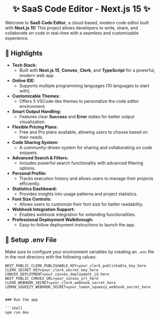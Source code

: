 <h1 align="center">✨ SaaS Code Editor - Next.js 15 ✨</h1>

Welcome to **SaaS Code Editor**, a cloud-based, modern code editor built with **Next.js 15**! This project allows developers to write, share, and collaborate on code in real-time with a seamless and customizable experience.

## 🚀 Highlights

- **Tech Stack:** 
  - Built with **Next.js 15**, **Convex**, **Clerk**, and **TypeScript** for a powerful, modern web app.
- **Online IDE:** 
  - Supports multiple programming languages (10 languages to start with).
- **Customizable Themes:** 
  - Offers 5 VSCode-like themes to personalize the code editor environment.
- **Smart Output Handling:** 
  - Features clear **Success** and **Error** states for better output visualization.
- **Flexible Pricing Plans:** 
  - Free and Pro plans available, allowing users to choose based on their needs.
- **Code Sharing System:** 
  - A community-driven system for sharing and collaborating on code snippets.
- **Advanced Search & Filters:** 
  - Includes powerful search functionality with advanced filtering options.
- **Personal Profile:** 
  - Tracks execution history and allows users to manage their projects efficiently.
- **Statistics Dashboard:** 
  - Provides insights into usage patterns and project statistics.
- **Font Size Controls:** 
  - Allows users to customize their font size for better readability.
- **Webhook Integration Support:** 
  - Enables webhook integration for extending functionalities.
- **Professional Deployment Walkthrough:** 
  - Easy-to-follow deployment instructions to launch the app.

## 🔧 Setup .env File

Make sure to configure your environment variables by creating an `.env` file in the root directory with the following values:

```env
NEXT_PUBLIC_CLERK_PUBLISHABLE_KEY=your_clerk_publishable_key_here
CLERK_SECRET_KEY=your_clerk_secret_key_here
CONVEX_DEPLOYMENT=your_convex_deployment_id_here
NEXT_PUBLIC_CONVEX_URL=your_convex_url_here
CLERK_WEBHOOK_SECRET=your_clerk_webhook_secret_here
LEMON_SQUEEZY_WEBHOOK_SECRET=your_lemon_squeezy_webhook_secret_here


### Run the app

```shell
npm run dev
```